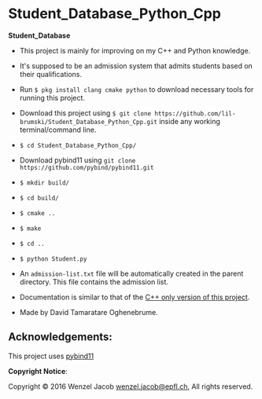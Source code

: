 # Student_Database_Python_Cpp

**Student_Database**

* This project is mainly for improving on my C++ and Python knowledge. 

* It's supposed to be an admission system that admits students based on their qualifications.

* Run `$ pkg install clang cmake python` to download necessary tools for running this project.

* Download this project using `$ git clone https://github.com/lil-brumski/Student_Database_Python_Cpp.git` inside any working terminal/command line.

* `$ cd Student_Database_Python_Cpp/`

* Download pybind11 using `git clone https://github.com/pybind/pybind11.git`

* `$ mkdir build/`

* `$ cd build/`

* `$ cmake ..`

* `$ make`

* `$ cd ..`

* `$ python Student.py`

* An `admission-list.txt` file will be automatically created in the parent directory. This file contains the admission list.

* Documentation is similar to that of the [C++ only version of this project](https://github.com/lil-brumski/Student_Database/tree/main/docs).

* Made by David Tamaratare Oghenebrume.

## Acknowledgements:

This project uses [pybind11](https://github.com/pybind/pybind11)

**Copyright Notice**:

Copyright © 2016 Wenzel Jacob <wenzel.jacob@epfl.ch>, All rights reserved.
